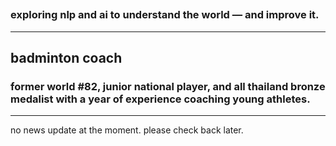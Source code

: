 ## <ai researcher/>

### exploring nlp and ai to understand the world — and improve it.

---

## badminton coach

### former world #82, junior national player, and all thailand bronze medalist with a year of experience coaching young athletes.

---

<!-- news -->

no news update at the moment. please check back later.
